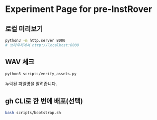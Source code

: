 # Experiment Page for pre-InstRover

## 로컬 미리보기
```bash
python3 -m http.server 8000
# 브라우저에서 http://localhost:8000
```

## WAV 체크
```bash
python3 scripts/verify_assets.py
```
누락된 파일명을 알려줍니다.

## gh CLI로 한 번에 배포(선택)
```bash
bash scripts/bootstrap.sh
```
